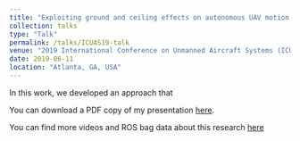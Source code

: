 ```yaml
---
title: "Exploiting ground and ceiling effects on autonomous UAV motion planning "
collection: talks
type: "Talk"
permalink: /talks/ICUAS19-talk
venue: "2019 International Conference on Unmanned Aircraft Systems (ICUAS)"
date: 2019-06-11
location: "Atlanta, GA, USA"
---
```


In this work, we developed an approach that 

<!-- <iframe src="/files/pdf/CV.pdf" width="100%" height="1000" frameborder="no" border="0" marginwidth="0" marginheight="0"></iframe> -->

You can download a PDF copy of my presentation [here](/files/pdf/CV.pdf).

You can find more videos and ROS bag data about this research [here](https://www.bezzorobotics.com/sg-icuas19)
